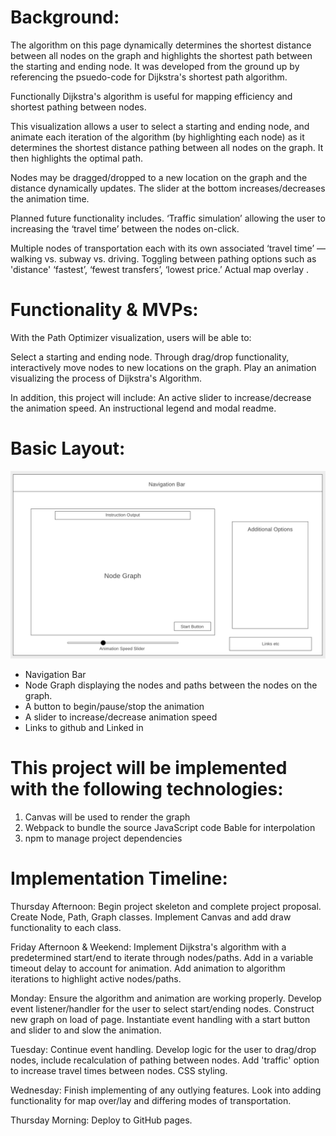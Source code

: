 # Background:

The algorithm on this page dynamically determines the shortest distance between all nodes on the graph and highlights the shortest path between the starting and ending node. It was developed from the ground up by referencing the psuedo-code for Dijkstra's shortest path algorithm. 

Functionally Dijkstra's algorithm is useful for mapping efficiency and shortest pathing between nodes.

This visualization allows a user to select a starting and ending node, and animate each iteration of the algorithm (by highlighting each node) as it determines the shortest distance pathing between all nodes on the graph. It then highlights the optimal path.

Nodes may be dragged/dropped to a new location on the graph and the distance dynamically updates. The slider at the bottom increases/decreases the animation time. 

Planned future functionality includes. ‘Traffic simulation’ allowing the user to increasing the ‘travel time’ between the nodes on-click.

 Multiple nodes of transportation each with its own associated ‘travel time’ — walking vs. subway vs. driving. Toggling between pathing options such as 'distance' ‘fastest’, ‘fewest transfers’, ‘lowest price.’ Actual map overlay . 

# Functionality & MVPs:

With the Path Optimizer visualization, users will be able to:

Select a starting and ending node.
Through drag/drop functionality, interactively move nodes to new locations on the graph.
Play an animation visualizing the process of Dijkstra's Algorithm.

In addition, this project will include:
An active slider to increase/decrease the animation speed. 
An instructional legend and modal readme.

# Basic Layout:

![](./images/wireframe.png)

- Navigation Bar
- Node Graph displaying the nodes and paths between the nodes on the graph.
- A button to begin/pause/stop the animation
- A slider to increase/decrease animation speed
- Links to github and Linked in

# This project will be implemented with the following technologies:

1. Canvas will be used to render the graph
2. Webpack to bundle the source JavaScript code Bable for interpolation
3. npm to manage project dependencies

# Implementation Timeline:

Thursday Afternoon: Begin project skeleton and complete project proposal. Create Node, Path, Graph classes. Implement Canvas and add draw functionality to each class. 

Friday Afternoon & Weekend: Implement Dijkstra's algorithm with a predetermined start/end to iterate through nodes/paths. Add in a variable timeout delay to account for animation. Add animation to algorithm iterations to highlight active nodes/paths. 

Monday: Ensure the algorithm and animation are working properly. Develop event listener/handler for the user to select start/ending nodes. Construct new graph on load of page. Instantiate event handling with a start button and slider to and slow the animation. 

Tuesday: Continue event handling. Develop logic for the user to drag/drop nodes, include recalculation of pathing between nodes. Add 'traffic' option to increase travel times between nodes. CSS styling.

Wednesday: Finish implementing of any outlying features. Look into adding functionality for map over/lay and differing modes of transportation. 

Thursday Morning: Deploy to GitHub pages. 